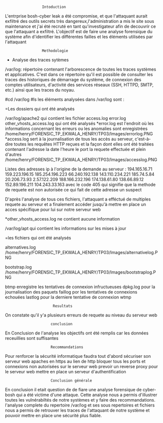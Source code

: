                      Intoduction


L'entrprise bosh-cyber leak  a été compromise, et que l'attaquant aurait exfiltré des outils secrets très dangereux,l'administration a mis le site sous maintenance et j'ai été recruté en tant qu'investigateur afin de decouvrir ce que l'attaquant a exfiltré. L'objectif est de faire une analyse forensique du système afin d'identifier les différentes failles et les éléments utilisées par l'attaquant


                     Methodologie

- Analyse des traces sytèmes

/var/log: répertoire contenant l'arborescence de toutes les traces systèmes et applicatives. C'est dans ce répertoire qu'il est possible de consulter les traces des historiques de démarrage du système, de connexion des comptes utilisateurs, d'activité des services réseaux (SSH, HTTPD, SMTP, etc.) ainsi que les traces du noyau.

#cd /var/log
#ls
les éléments analysées dans /var/log sont :

=Les dossiers qui ont été analysés

/var/log/apache2 qui contient les fichier access.log  error.log  other_vhosts_access.log qui ont été analysés
*error.log est l'endroit où les informations concernant les erreurs ou les anomalies sont enregistrées 
/home/henry/FORENSIC_TP_EKWALA_HENRY/TP03/Images/errorlog.PNG
*access.log sert à la journalisation de tous les accès au serveur, c'est-à-dire toutes les requêtes HTTP reçues et la façon dont elles ont été traitées contenant l'adresse la date l'heure le port la requete effectuée et plein d'autres
/home/henry/FORENSIC_TP_EKWALA_HENRY/TP03/Images/accesslog.PNG

Listes des adresses ip à l'origine de la demande au serveur :
194.165.16.71
159.223.196.15
185.254.196.223
66.240.192.138 
143.110.234.221 
185.74.5.84 
20.206.73.93 
2.57.122.209 
188.166.232.196
174.138.61.80 
138.66.89.12 
152.89.196.211 
104.243.33.163 avec le code 405 qui signifie que la methode de requete est non autorisée ce qui fait de cette adresse un suspect

D'après l'analyse de tous ces fichiers, l'attaquant a efféctué de multiples requete au serveur et a finalement accéder jusqu'à  mettre en place un acces spécifique pour lui sur notre serveur web



*other_vhosts_access.log ne contient aucune information

/var/log/apt qui contient les informations sur les mises à jour


=les fichiers qui ont été analysés

alternatives.log
/home/henry/FORENSIC_TP_EKWALA_HENRY/TP03/Images/alternativelog.PNG

bootstrap.log
/home/henry/FORENSIC_TP_EKWALA_HENRY/TP03/Images/bootstraplog.PNG

btmp enregistre les tentatives de connexion infructueuses
dpkg.log pour la journalisation des paquets
faillog por les tentatives de connexions echouées
lastlog pour la derniere tentative de connexion
wtmp

                          Resultats

On constate qu'il y'a plusieurs erreurs de requete au niveau du serveur web




                         conclusion

En Conclusion de l'analyse les objectifs ont  été remplis car les données receuillies sont  suffisantes 




                         Recommandations

Pour renforcer la sécurité informatique faudra tout d'abord sécuriser son serveur web apaches en https au lien de http
bloquer tous les ports et connexions  non autorisées sur le serveur web
prevoir un reverse proxy pour le serveur web
mettre en place un serveur d'authentification


                         Conclusion générale 

En conclusion il etait question de de fiare une analyse forensique de cyber-bosh qui a été victime d'une attaque.
Cette analyse nous a permis d'illustrer toutes les vulnérabiltés de notre systèmes et y faire des recommandations.
l'analyse complete du repertoire /var/log et ses sous repertoires et fichiers nous a permis de retrouver les traces de l'attaquant de notre système et pouvoir mettre en place une sécurité plus fiable. 

